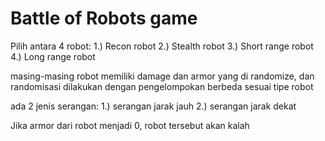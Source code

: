 # Battle of Robots game

Pilih antara 4 robot:
1.) Recon robot
2.) Stealth robot
3.) Short range robot
4.) Long range robot

masing-masing robot memiliki damage dan armor yang di randomize, dan randomisasi dilakukan dengan pengelompokan berbeda sesuai tipe robot

ada 2 jenis serangan:
1.) serangan jarak jauh
2.) serangan jarak dekat

Jika armor dari robot menjadi 0, robot tersebut akan kalah
